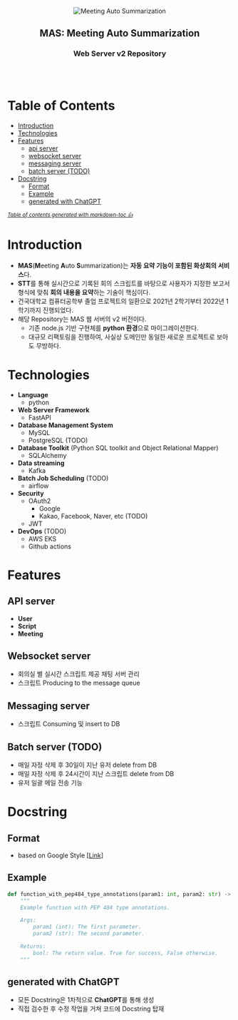 <p align="center">
  <picture>
    <source media="(prefers-color-scheme: dark)" srcset="https://user-images.githubusercontent.com/39583312/232528373-ebed2da9-7046-4af4-bc45-81b0b4345aba.png">
    <source media="(prefers-color-scheme: light)" srcset="https://user-images.githubusercontent.com/39583312/232528362-7095f1fb-a3a2-4ffc-9396-e3e498f28a29.png">
    <img alt="Meeting Auto Summarization" src="https://user-images.githubusercontent.com/39583312/232528362-7095f1fb-a3a2-4ffc-9396-e3e498f28a29.png">
  </picture>
</p>

<p align="center">
  <h2 align="center">MAS: Meeting Auto Summarization</h2>
  <h3 align="center">Web Server v2 Repository</h3>
  <br />
  <br />
</p>

# Table of Contents
- [Introduction](#introduction)
- [Technologies](#technologies)
- [Features](#features)
  * [api server](#api-server)
  * [websocket server](#websocket-server)
  * [messaging server](#messaging-server)
  * [batch server (TODO)](#batch-server--todo-)
- [Docstring](#docstring)
  * [Format](#format)
  * [Example](#example)
  * [generated with ChatGPT](#generated-with-chatgpt)

<small><i><a href='http://ecotrust-canada.github.io/markdown-toc/'>Table of contents generated with markdown-toc 👍</a></i></small>

# Introduction
- **MAS**(**M**eeting **A**uto **S**ummarization)는 **자동 요약 기능이 포함된 화상회의 서비스**다.
- **STT**를 통해 실시간으로 기록된 회의 스크립트를 바탕으로 사용자가 지정한 보고서 형식에 맞춰 **회의 내용을 요약**하는 기술이 핵심이다.
- 건국대학교 컴퓨터공학부 졸업 프로젝트의 일환으로 2021년 2학기부터 2022년 1학기까지 진행되었다.
- 해당 Repository는 MAS 웹 서버의 v2 버전이다.
  - 기존 node.js 기반 구현체를 **python 환경**으로 마이그레이션한다.
  - 대규모 리팩토링을 진행하여, 사실상 도메인만 동일한 새로운 프로젝트로 보아도 무방하다.

# Technologies
- **Language**
  - python
- **Web Server Framework**
  - FastAPI
- **Database Management System**
  - MySQL
  - PostgreSQL (TODO)
- **Database Toolkit** (Python SQL toolkit and Object Relational Mapper)
  - SQLAlchemy
- **Data streaming**
  - Kafka
- **Batch Job Scheduling** (TODO)
  - airflow
- **Security**
  - OAuth2
    - Google
    - Kakao, Facebook, Naver, etc (TODO)
  - JWT
- **DevOps** (TODO)
  - AWS EKS
  - Github actions

# Features
## API server
- **User**
- **Script**
- **Meeting**
## Websocket server
- 회의실 별 실시간 스크립트 제공 채팅 서버 관리
- 스크립트 Producing to the message queue
## Messaging server
- 스크립트 Consuming 및 insert to DB
## Batch server (TODO)
- 매일 자정 삭제 후 30일이 지난 유저 delete from DB
- 매일 자정 삭제 후 24시간이 지난 스크립트 delete from DB
- 유저 일괄 메일 전송 기능

# Docstring
## Format
  - based on Google Style [[Link](https://sphinxcontrib-napoleon.readthedocs.io/en/latest/example_google.html)]
## Example
```python
def function_with_pep484_type_annotations(param1: int, param2: str) -> bool:
    """
    Example function with PEP 484 type annotations.

    Args:
        param1 (int): The first parameter.
        param2 (str): The second parameter.

    Returns:
        bool: The return value. True for success, False otherwise.
    """
```
## generated with ChatGPT
- 모든 Docstring은 1차적으로 **ChatGPT**를 통해 생성
- 직접 검수한 후 수정 작업을 거쳐 코드에 Docstring 탑재
